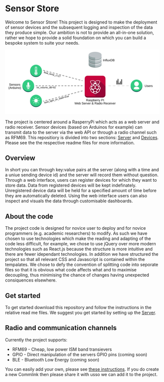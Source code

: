 # Sensor Store
Welcome to Sensor Store! This project is designed to make the deployment of sensor devices and the subsequent logging and inspection of the data they produce simple. Our ambition is not to provide an all-in-one solution, rather we hope to provide a solid foundation on which you can build a bespoke system to suite your needs. 

![System Overview](docs/img/architecture.svg)

The project is centered around a RasperryPi which acts as a web server and radio receiver. Sensor devices (based on Arduinos for example) can transmit data to the server via the web API or through a radio channel such as RFM69. This repositiory is divided into two sections: [Server](server/) and [Devices](device/). Please see the the respective readme files for more information.

## Overview
In short you can through key:value pairs at the server (along with a time and a uniue sending device id) and the server will record them without question. Through a web interface, users can register devices for which they want to store data. Data from registered devices will be kept indefinately. Unregistered device data will be held for a specified amount of time before they are automatically deleted. Using the web interface users can also inspect and visuals the data through customisable dashboards.

## About the code
The project code is designed for novice user to deploy and for novice programmers (e.g. academic researchers) to modify. As such we have chosen to use technologies which make the reading and adapting of the code less difficult, for example, we chose to use jQuery over more modern technologies such as React.js because the structure is more intuitive and there are fewer idependant technologies. In addition we have structured the project so that all relevant CSS and Javascript is contained within the tempalates. We chose to defy the convention of splitting code into seporate files so that it is obvious what code affects what and to maximise decoupling, thus minimising the chance of changes having unexpected consiquences elsewhere.

## Get started
To get started download this repository and follow the instructions in the relative read me files. We suggest you get started by setting up the [Server](server/).

## Radio and communication channels
Currently the project supports:

- RFM69 - Cheap, low power ISM band transievers
- GPIO - Direct manipulation of the servers GPIO pins (coming soon)
- BLE - Bluetooth Low Energy (coming soon)

You can easily add your own, please see [these instructions](server/commlink/). If you do create a new Commlink then please share it with usso we can add it to the project.
